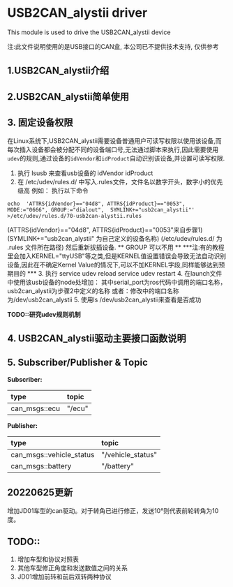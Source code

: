 # USB2CAN_alystii driver
This module is used to drive the USB2CAN_alystii device

注:此文件说明使用的是USB接口的CAN盒, 本公司已不提供技术支持, 仅供参考

## 1.USB2CAN_alystii介绍

## 2.USB2CAN_alystii简单使用

## 3. 固定设备权限
在Linux系统下,USB2CAN_alystii需要设备普通用户可读写权限以使用该设备,而每次插入设备都会被分配不同的设备端口号,无法通过脚本来执行,因此需要使用`udev`的规则,通过设备的`idVendor`和`idProduct`自动识别该设备,并设置可读写权限.

1. 执行 lsusb 来查看usb设备的 idVendor idProduct
2. 在 /etc/udev/rules.d/ 中写入.rules文件，文件名以数字开头，数字小的优先级高
例如：
执行以下命令
```
echo  'ATTRS{idVendor}=="04d8", ATTRS{idProduct}=="0053", MODE:="0666", GROUP:="dialout",  SYMLINK+="usb2can_alystii"' >/etc/udev/rules.d/70-usb2can-alystii.rules
```
(ATTRS{idVendor}=="04d8", ATTRS{idProduct}=="0053"来自步骤1)
(SYMLINK+="usb2can_alystii" 为自己定义的设备名称)
(/etc/udev/rules.d/ 为 .rules 文件所在路径)
 然后重新拔插设备.
 ** GROUP 可以不用 **
***注:有的教程里会加入KERNEL="ttyUSB"等之类,但是KERNEL值设置错误会导致无法自动识别设备,因此在不确定Kernel Value的情况下,可以不加KERNEL字段,同样能够达到预期目的 ***
3. 执行 service udev reload
        service udev restart
4. 在launch文件中使用该usb设备的node处增加：
    <param name="serial_port" type="string" value="/dev/usb2can_alystii"/>
    其中serial_port为ros代码中调用的端口名称，usb2can_alystii为步骤2中定义的名称
    或者：修改<node>中的端口名称为/dev/usb2can_alystii
5. 使用ls /dev/usb2can_alystii来查看是否成功

**TODO::研究udev规则机制**

## 4. USB2CAN_alystii驱动主要接口函数说明

## 5. Subscriber/Publisher & Topic
**Subscriber:**  

| type | topic |
| :--- | :---  |
| can_msgs::ecu | "/ecu" |  

**Publisher:**  

| type | topic |
| :--- | :---  |
| can_msgs::vehicle_status | "/vehicle_status" |
| can_msgs::battery | "/battery" |

## 20220625更新
增加JD01车型的can驱动。对于转角已进行修正，发送10°则代表前轮转角为10度。

## TODO::
1. 增加车型和协议对照表
2. 其他车型修正角度和发送数值之间的关系
3. JD01增加前转和前后双转两种协议